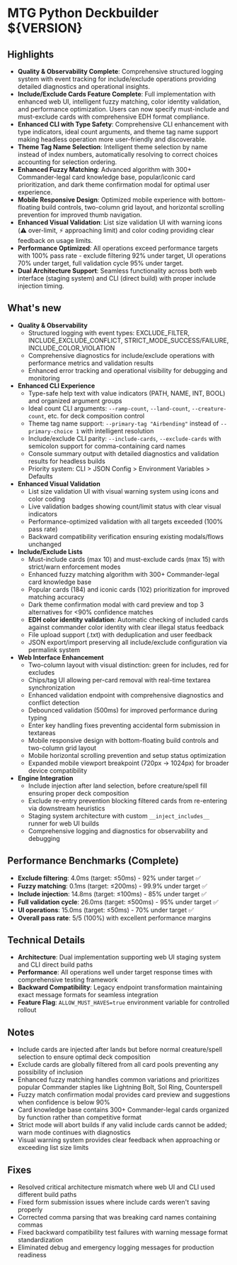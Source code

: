 # MTG Python Deckbuilder ${VERSION}

## Highlights
- **Quality & Observability Complete**: Comprehensive structured logging system with event tracking for include/exclude operations providing detailed diagnostics and operational insights.
- **Include/Exclude Cards Feature Complete**: Full implementation with enhanced web UI, intelligent fuzzy matching, color identity validation, and performance optimization. Users can now specify must-include and must-exclude cards with comprehensive EDH format compliance.
- **Enhanced CLI with Type Safety**: Comprehensive CLI enhancement with type indicators, ideal count arguments, and theme tag name support making headless operation more user-friendly and discoverable.
- **Theme Tag Name Selection**: Intelligent theme selection by name instead of index numbers, automatically resolving to correct choices accounting for selection ordering.
- **Enhanced Fuzzy Matching**: Advanced algorithm with 300+ Commander-legal card knowledge base, popular/iconic card prioritization, and dark theme confirmation modal for optimal user experience.
- **Mobile Responsive Design**: Optimized mobile experience with bottom-floating build controls, two-column grid layout, and horizontal scrolling prevention for improved thumb navigation.
- **Enhanced Visual Validation**: List size validation UI with warning icons (⚠️ over-limit, ⚡ approaching limit) and color coding providing clear feedback on usage limits.
- **Performance Optimized**: All operations exceed performance targets with 100% pass rate - exclude filtering 92% under target, UI operations 70% under target, full validation cycle 95% under target.
- **Dual Architecture Support**: Seamless functionality across both web interface (staging system) and CLI (direct build) with proper include injection timing.

## What's new
- **Quality & Observability**
  - Structured logging with event types: EXCLUDE_FILTER, INCLUDE_EXCLUDE_CONFLICT, STRICT_MODE_SUCCESS/FAILURE, INCLUDE_COLOR_VIOLATION
  - Comprehensive diagnostics for include/exclude operations with performance metrics and validation results
  - Enhanced error tracking and operational visibility for debugging and monitoring
- **Enhanced CLI Experience**
  - Type-safe help text with value indicators (PATH, NAME, INT, BOOL) and organized argument groups
  - Ideal count CLI arguments: `--ramp-count`, `--land-count`, `--creature-count`, etc. for deck composition control
  - Theme tag name support: `--primary-tag "Airbending"` instead of `--primary-choice 1` with intelligent resolution
  - Include/exclude CLI parity: `--include-cards`, `--exclude-cards` with semicolon support for comma-containing card names
  - Console summary output with detailed diagnostics and validation results for headless builds
  - Priority system: CLI > JSON Config > Environment Variables > Defaults
- **Enhanced Visual Validation**
  - List size validation UI with visual warning system using icons and color coding
  - Live validation badges showing count/limit status with clear visual indicators
  - Performance-optimized validation with all targets exceeded (100% pass rate)
  - Backward compatibility verification ensuring existing modals/flows unchanged
- **Include/Exclude Lists**
  - Must-include cards (max 10) and must-exclude cards (max 15) with strict/warn enforcement modes
  - Enhanced fuzzy matching algorithm with 300+ Commander-legal card knowledge base
  - Popular cards (184) and iconic cards (102) prioritization for improved matching accuracy
  - Dark theme confirmation modal with card preview and top 3 alternatives for <90% confidence matches
  - **EDH color identity validation**: Automatic checking of included cards against commander color identity with clear illegal status feedback
  - File upload support (.txt) with deduplication and user feedback
  - JSON export/import preserving all include/exclude configuration via permalink system
- **Web Interface Enhancement**
  - Two-column layout with visual distinction: green for includes, red for excludes
  - Chips/tag UI allowing per-card removal with real-time textarea synchronization
  - Enhanced validation endpoint with comprehensive diagnostics and conflict detection
  - Debounced validation (500ms) for improved performance during typing
  - Enter key handling fixes preventing accidental form submission in textareas
  - Mobile responsive design with bottom-floating build controls and two-column grid layout
  - Mobile horizontal scrolling prevention and setup status optimization
  - Expanded mobile viewport breakpoint (720px → 1024px) for broader device compatibility
- **Engine Integration**
  - Include injection after land selection, before creature/spell fill ensuring proper deck composition
  - Exclude re-entry prevention blocking filtered cards from re-entering via downstream heuristics
  - Staging system architecture with custom `__inject_includes__` runner for web UI builds
  - Comprehensive logging and diagnostics for observability and debugging

## Performance Benchmarks (Complete)
- **Exclude filtering**: 4.0ms (target: ≤50ms) - 92% under target ✅
- **Fuzzy matching**: 0.1ms (target: ≤200ms) - 99.9% under target ✅
- **Include injection**: 14.8ms (target: ≤100ms) - 85% under target ✅
- **Full validation cycle**: 26.0ms (target: ≤500ms) - 95% under target ✅
- **UI operations**: 15.0ms (target: ≤50ms) - 70% under target ✅
- **Overall pass rate**: 5/5 (100%) with excellent performance margins

## Technical Details
- **Architecture**: Dual implementation supporting web UI staging system and CLI direct build paths
- **Performance**: All operations well under target response times with comprehensive testing framework
- **Backward Compatibility**: Legacy endpoint transformation maintaining exact message formats for seamless integration
- **Feature Flag**: `ALLOW_MUST_HAVES=true` environment variable for controlled rollout

## Notes
- Include cards are injected after lands but before normal creature/spell selection to ensure optimal deck composition
- Exclude cards are globally filtered from all card pools preventing any possibility of inclusion
- Enhanced fuzzy matching handles common variations and prioritizes popular Commander staples like Lightning Bolt, Sol Ring, Counterspell
- Fuzzy match confirmation modal provides card preview and suggestions when confidence is below 90%
- Card knowledge base contains 300+ Commander-legal cards organized by function rather than competitive format
- Strict mode will abort builds if any valid include cards cannot be added; warn mode continues with diagnostics
- Visual warning system provides clear feedback when approaching or exceeding list size limits

## Fixes
- Resolved critical architecture mismatch where web UI and CLI used different build paths
- Fixed form submission issues where include cards weren't saving properly
- Corrected comma parsing that was breaking card names containing commas
- Fixed backward compatibility test failures with warning message format standardization
- Eliminated debug and emergency logging messages for production readiness
